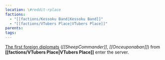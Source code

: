 ```yaml
---
location: \#reddit-rplace
factions:
  - "[[factions/Kessoku Band|Kessoku Band]]"
  - "[[factions/VTubers Place|VTubers Place]]"
parents: 
tags: 
---
```

[The first foreign diplomats](https://discord.com/channels/1093664259273130084/1131230952119615600/1131564030193041469) (*[[SheepCommander]]*, *[[Onceuponaban]]*) from **[[factions/VTubers Place|VTubers Place]]** enter the server.
